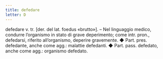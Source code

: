 ```yaml
---
title: defedare
letter: D
---
```

defedare v. tr. [der. del lat. foedus «brutto»]. – Nel linguaggio medico, condurre l’organismo in stato di grave deperimento; come intr. pron., defedarsi, riferito all’organismo, deperire gravemente. ◆ Part. pres. defedante, anche come agg.: malattie defedanti. ◆ Part. pass. defedato, anche come agg.: organismo defedato.